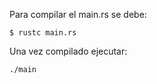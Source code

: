 Para compilar el main.rs se debe:
```
$ rustc main.rs
```

Una vez compilado ejecutar:
```
./main
```

